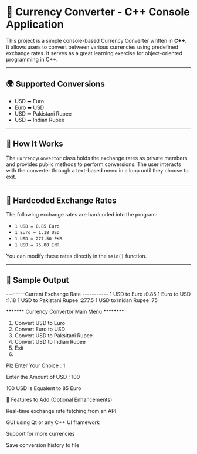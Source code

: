 # 💱 Currency Converter - C++ Console Application

This project is a simple console-based Currency Converter written in **C++**. It allows users to convert between various currencies using predefined exchange rates. It serves as a great learning exercise for object-oriented programming in C++.

---

## 🌍 Supported Conversions

- USD ➡ Euro
- Euro ➡ USD
- USD ➡ Pakistani Rupee
- USD ➡ Indian Rupee

---

## 🧠 How It Works

The `CurrencyConvertor` class holds the exchange rates as private members and provides public methods to perform conversions. The user interacts with the converter through a text-based menu in a loop until they choose to exit.

---

## 📌 Hardcoded Exchange Rates

The following exchange rates are hardcoded into the program:

- `1 USD = 0.85 Euro`
- `1 Euro = 1.18 USD`
- `1 USD = 277.50 PKR`
- `1 USD = 75.00 INR`

You can modify these rates directly in the `main()` function.

---

## 🧾 Sample Output


--------Current Exchange Rate -----------
1 USD to Euro :0.85
1 Euro to USD :1.18
1 USD to Pakistani Rupee :277.5
1 USD to Inidan Rupee :75

******* Currency Convertor Main Menu ********
1. Convert USD to Euro 
2. Convert Euro to USD 
3. Convert USD to Paksitani Rupee
4. Convert USD to Indian Rupee
0. Exit
1. 
Plz Enter Your Choice : 1

Enter the Amount of USD : 100

100 USD is Equalent to 85 Euro

🚀 Features to Add (Optional Enhancements)

Real-time exchange rate fetching from an API

GUI using Qt or any C++ UI framework

Support for more currencies

Save conversion history to file
